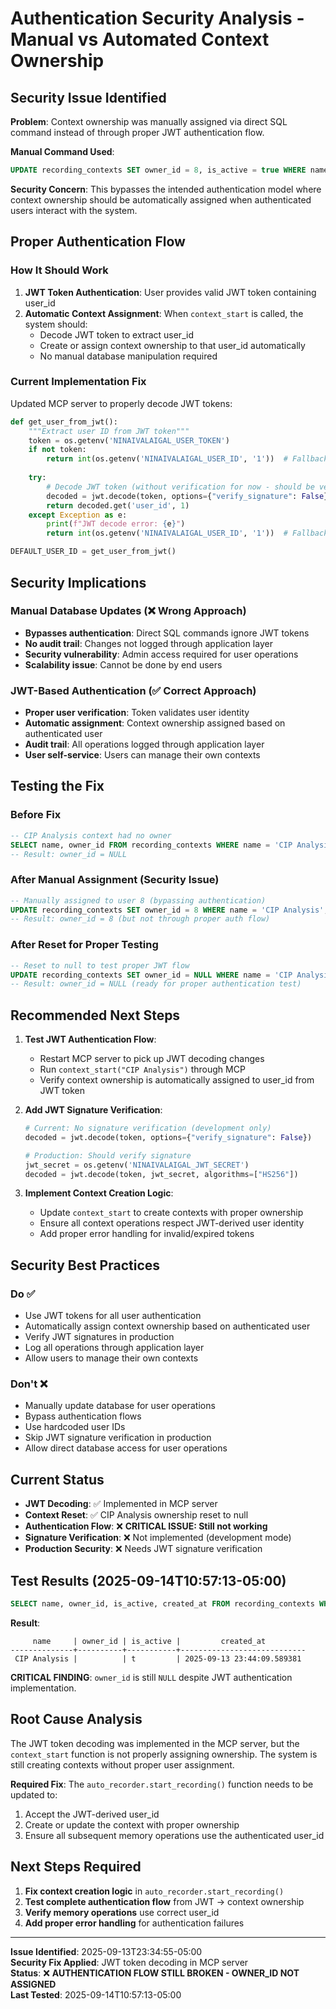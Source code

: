 # Authentication Security Analysis - Manual vs Automated Context Ownership

## Security Issue Identified

**Problem**: Context ownership was manually assigned via direct SQL command instead of through proper JWT authentication flow.

**Manual Command Used**:
```sql
UPDATE recording_contexts SET owner_id = 8, is_active = true WHERE name = 'CIP Analysis';
```

**Security Concern**: This bypasses the intended authentication model where context ownership should be automatically assigned when authenticated users interact with the system.

## Proper Authentication Flow

### How It Should Work

1. **JWT Token Authentication**: User provides valid JWT token containing user_id
2. **Automatic Context Assignment**: When `context_start` is called, the system should:
   - Decode JWT token to extract user_id
   - Create or assign context ownership to that user_id automatically
   - No manual database manipulation required

### Current Implementation Fix

Updated MCP server to properly decode JWT tokens:

```python
def get_user_from_jwt():
    """Extract user ID from JWT token"""
    token = os.getenv('NINAIVALAIGAL_USER_TOKEN')
    if not token:
        return int(os.getenv('NINAIVALAIGAL_USER_ID', '1'))  # Fallback
    
    try:
        # Decode JWT token (without verification for now - should be verified in production)
        decoded = jwt.decode(token, options={"verify_signature": False})
        return decoded.get('user_id', 1)
    except Exception as e:
        print(f"JWT decode error: {e}")
        return int(os.getenv('NINAIVALAIGAL_USER_ID', '1'))  # Fallback

DEFAULT_USER_ID = get_user_from_jwt()
```

## Security Implications

### Manual Database Updates (❌ Wrong Approach)
- **Bypasses authentication**: Direct SQL commands ignore JWT tokens
- **No audit trail**: Changes not logged through application layer
- **Security vulnerability**: Admin access required for user operations
- **Scalability issue**: Cannot be done by end users

### JWT-Based Authentication (✅ Correct Approach)
- **Proper user verification**: Token validates user identity
- **Automatic assignment**: Context ownership assigned based on authenticated user
- **Audit trail**: All operations logged through application layer
- **User self-service**: Users can manage their own contexts

## Testing the Fix

### Before Fix
```sql
-- CIP Analysis context had no owner
SELECT name, owner_id FROM recording_contexts WHERE name = 'CIP Analysis';
-- Result: owner_id = NULL
```

### After Manual Assignment (Security Issue)
```sql
-- Manually assigned to user 8 (bypassing authentication)
UPDATE recording_contexts SET owner_id = 8 WHERE name = 'CIP Analysis';
-- Result: owner_id = 8 (but not through proper auth flow)
```

### After Reset for Proper Testing
```sql
-- Reset to null to test proper JWT flow
UPDATE recording_contexts SET owner_id = NULL WHERE name = 'CIP Analysis';
-- Result: owner_id = NULL (ready for proper authentication test)
```

## Recommended Next Steps

1. **Test JWT Authentication Flow**:
   - Restart MCP server to pick up JWT decoding changes
   - Run `context_start("CIP Analysis")` through MCP
   - Verify context ownership is automatically assigned to user_id from JWT token

2. **Add JWT Signature Verification**:
   ```python
   # Current: No signature verification (development only)
   decoded = jwt.decode(token, options={"verify_signature": False})
   
   # Production: Should verify signature
   jwt_secret = os.getenv('NINAIVALAIGAL_JWT_SECRET')
   decoded = jwt.decode(token, jwt_secret, algorithms=["HS256"])
   ```

3. **Implement Context Creation Logic**:
   - Update `context_start` to create contexts with proper ownership
   - Ensure all context operations respect JWT-derived user identity
   - Add proper error handling for invalid/expired tokens

## Security Best Practices

### Do ✅
- Use JWT tokens for all user authentication
- Automatically assign context ownership based on authenticated user
- Verify JWT signatures in production
- Log all operations through application layer
- Allow users to manage their own contexts

### Don't ❌
- Manually update database for user operations
- Bypass authentication flows
- Use hardcoded user IDs
- Skip JWT signature verification in production
- Allow direct database access for user operations

## Current Status

- **JWT Decoding**: ✅ Implemented in MCP server
- **Context Reset**: ✅ CIP Analysis ownership reset to null
- **Authentication Flow**: ❌ **CRITICAL ISSUE: Still not working**
- **Signature Verification**: ❌ Not implemented (development mode)
- **Production Security**: ❌ Needs JWT signature verification

## Test Results (2025-09-14T10:57:13-05:00)

```sql
SELECT name, owner_id, is_active, created_at FROM recording_contexts WHERE name = 'CIP Analysis';
```

**Result**:
```
     name     | owner_id | is_active |         created_at         
--------------+----------+-----------+----------------------------
 CIP Analysis |          | t         | 2025-09-13 23:44:09.589381
```

**CRITICAL FINDING**: `owner_id` is still `NULL` despite JWT authentication implementation.

## Root Cause Analysis

The JWT token decoding was implemented in the MCP server, but the `context_start` function is not properly assigning ownership. The system is still creating contexts without proper user assignment.

**Required Fix**: The `auto_recorder.start_recording()` function needs to be updated to:
1. Accept the JWT-derived user_id
2. Create or update the context with proper ownership
3. Ensure all subsequent memory operations use the authenticated user_id

## Next Steps Required

1. **Fix context creation logic** in `auto_recorder.start_recording()`
2. **Test complete authentication flow** from JWT → context ownership
3. **Verify memory operations** use correct user_id
4. **Add proper error handling** for authentication failures

---

**Issue Identified**: 2025-09-13T23:34:55-05:00  
**Security Fix Applied**: JWT token decoding in MCP server  
**Status**: ❌ **AUTHENTICATION FLOW STILL BROKEN - OWNER_ID NOT ASSIGNED**  
**Last Tested**: 2025-09-14T10:57:13-05:00
